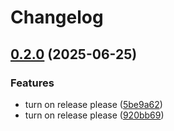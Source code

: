 # Changelog

## [0.2.0](https://github.com/joel-grant/rails-mono-template/compare/v0.1.0...v0.2.0) (2025-06-25)


### Features

* turn on release please ([5be9a62](https://github.com/joel-grant/rails-mono-template/commit/5be9a62035286e37843aad0f212e4158b8ae6c3b))
* turn on release please ([920bb69](https://github.com/joel-grant/rails-mono-template/commit/920bb694732406d17353511dafe58bddd25a9c24))

